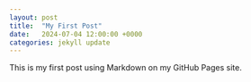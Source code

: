 ```yaml
---
layout: post
title:  "My First Post"
date:   2024-07-04 12:00:00 +0000
categories: jekyll update
---
```

This is my first post using Markdown on my GitHub Pages site.
